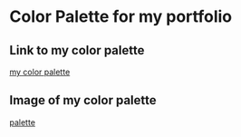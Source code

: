 # Color Palette for my portfolio

## Link to my color palette

[my color palette](https://coolors.co/444554-7f7b82-bfacb5-e5d0cc)

## Image of my color palette

[palette](images/palette.png)

